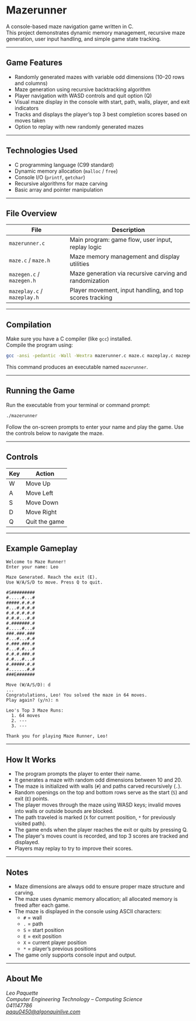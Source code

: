 # Mazerunner

A console-based maze navigation game written in C.  
This project demonstrates dynamic memory management, recursive maze generation, user input handling, and simple game state tracking.

---

## Game Features

- Randomly generated mazes with variable odd dimensions (10–20 rows and columns)  
- Maze generation using recursive backtracking algorithm  
- Player navigation with WASD controls and quit option (Q)  
- Visual maze display in the console with start, path, walls, player, and exit indicators  
- Tracks and displays the player’s top 3 best completion scores based on moves taken  
- Option to replay with new randomly generated mazes  

---

## Technologies Used

- C programming language (C99 standard)  
- Dynamic memory allocation (`malloc` / `free`)  
- Console I/O (`printf`, `getchar`)  
- Recursive algorithms for maze carving  
- Basic array and pointer manipulation  

---

## File Overview

| File                        | Description                                                   |
|-----------------------------|---------------------------------------------------------------|   
| `mazerunner.c`              | Main program: game flow, user input, replay logic             |
| `maze.c` / `maze.h`         | Maze memory management and display utilities                  |
| `mazegen.c` / `mazegen.h`   | Maze generation via recursive carving and randomization       |
| `mazeplay.c` / `mazeplay.h` | Player movement, input handling, and top scores tracking      |

---

## Compilation

Make sure you have a C compiler (like `gcc`) installed.  
Compile the program using:

```bash
gcc -ansi -pedantic -Wall -Wextra mazerunner.c maze.c mazeplay.c mazegen.c -o mazerunner
```

This command produces an executable named `mazerunner`.

---

## Running the Game

Run the executable from your terminal or command prompt:

```bash
./mazerunner
```

Follow the on-screen prompts to enter your name and play the game. Use the controls below to navigate the maze.

---

## Controls

| Key | Action          |
|------|-----------------|
| W    | Move Up         |
| A    | Move Left       |
| S    | Move Down       |
| D    | Move Right      |
| Q    | Quit the game   |

---

## Example Gameplay

```
Welcome to Maze Runner!
Enter your name: Leo

Maze Generated. Reach the exit (E).
Use W/A/S/D to move. Press Q to quit.

#S#########
#.....#...#
#####.#.#.#
#...#.#.#.#
#.#.#.#.#.#
#.#.#...#.#
#.#######.#
#.....#...#
###.###.###
#...#...#.#
#.###.###.#
#...#.#...#
#.#.#.###.#
#.#...#...#
#.#####.#.#
#.......#.#
###E#######

Move (W/A/S/D): d
...
Congratulations, Leo! You solved the maze in 64 moves.
Play again? (y/n): n

Leo's Top 3 Maze Runs:
  1. 64 moves
  2. ---
  3. ---

Thank you for playing Maze Runner, Leo!
```

---

## How It Works

- The program prompts the player to enter their name.  
- It generates a maze with random odd dimensions between 10 and 20.  
- The maze is initialized with walls (`#`) and paths carved recursively (`.`).  
- Random openings on the top and bottom rows serve as the start (`S`) and exit (`E`) points.  
- The player moves through the maze using WASD keys; invalid moves into walls or outside bounds are blocked.  
- The path traveled is marked (`X` for current position, `*` for previously visited path).  
- The game ends when the player reaches the exit or quits by pressing Q.  
- The player's moves count is recorded, and top 3 scores are tracked and displayed.  
- Players may replay to try to improve their scores.  

---

## Notes

- Maze dimensions are always odd to ensure proper maze structure and carving.  
- The maze uses dynamic memory allocation; all allocated memory is freed after each game.  
- The maze is displayed in the console using ASCII characters:  
  - `#` = wall  
  - `.` = path  
  - `S` = start position  
  - `E` = exit position  
  - `X` = current player position  
  - `*` = player’s previous positions  
- The game only supports console input and output.  

---

## About Me

*Leo Paquette*  
*Computer Engineering Technology – Computing Science*  
*041147786*  
*paqu0450@algonquinlive.com*
